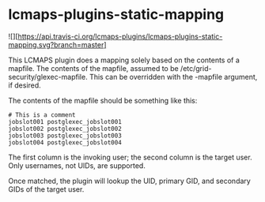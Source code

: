 
# lcmaps-plugins-static-mapping

![][https://api.travis-ci.org/lcmaps-plugins/lcmaps-plugins-static-mapping.svg?branch=master]

This LCMAPS plugin does a mapping solely based on the contents of a mapfile.
The contents of the mapfile, assumed to be /etc/grid-security/glexec-mapfile.
This can be overridden with the -mapfile argument, if desired.

The contents of the mapfile should be something like this:

```
# This is a comment
jobslot001 postglexec_jobslot001
jobslot002 postglexec_jobslot002
jobslot003 postglexec_jobslot003
jobslot004 postglexec_jobslot004
```

The first column is the invoking user; the second column is the target user.
Only usernames, not UIDs, are supported.

Once matched, the plugin will lookup the UID, primary GID, and secondary GIDs
of the target user.

